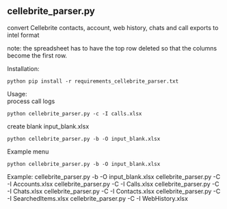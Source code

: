 
## cellebrite_parser.py 
convert Cellebrite contacts, account, web history, chats and call exports to intel format

note: the spreadsheet has to have the top row deleted so that the columns become the first row.

Installation:
```
python pip install -r requirements_cellebrite_parser.txt
```

Usage:\
process call logs
```
python cellebrite_parser.py -c -I calls.xlsx
```

create blank input_blank.xlsx
```
python cellebrite_parser.py -b -O input_blank.xlsx
```

Example menu

```
python cellebrite_parser.py -b -O input_blank.xlsx
```

Example:
    cellebrite_parser.py -b -O input_blank.xlsx
    cellebrite_parser.py -C -I Accounts.xlsx
    cellebrite_parser.py -C -I Calls.xlsx
    cellebrite_parser.py -C -I Chats.xlsx
    cellebrite_parser.py -C -I Contacts.xlsx
    cellebrite_parser.py -C -I SearchedItems.xlsx
    cellebrite_parser.py -C -I WebHistory.xlsx